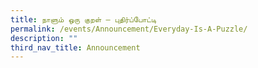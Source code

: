 ```yaml
---
title: நாளும் ஒரு குறள் – புதிர்ப்போட்டி
permalink: /events/Announcement/Everyday-Is-A-Puzzle/
description: ""
third_nav_title: Announcement
---
```



